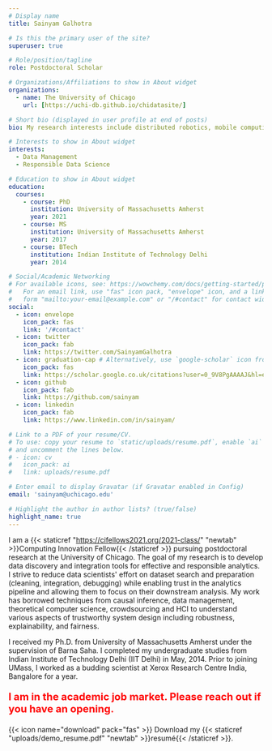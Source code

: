```yaml
---
# Display name
title: Sainyam Galhotra

# Is this the primary user of the site?
superuser: true

# Role/position/tagline
role: Postdoctoral Scholar

# Organizations/Affiliations to show in About widget
organizations:
  - name: The University of Chicago
    url: [https://uchi-db.github.io/chidatasite/]

# Short bio (displayed in user profile at end of posts)
bio: My research interests include distributed robotics, mobile computing and programmable matter.

# Interests to show in About widget
interests:
  - Data Management
  - Responsible Data Science

# Education to show in About widget
education:
  courses:
    - course: PhD 
      institution: University of Massachusetts Amherst
      year: 2021
    - course: MS
      institution: University of Massachusetts Amherst
      year: 2017
    - course: BTech
      institution: Indian Institute of Technology Delhi
      year: 2014

# Social/Academic Networking
# For available icons, see: https://wowchemy.com/docs/getting-started/page-builder/#icons
#   For an email link, use "fas" icon pack, "envelope" icon, and a link in the
#   form "mailto:your-email@example.com" or "/#contact" for contact widget.
social:
  - icon: envelope
    icon_pack: fas
    link: '/#contact'
  - icon: twitter
    icon_pack: fab
    link: https://twitter.com/SainyamGalhotra
  - icon: graduation-cap # Alternatively, use `google-scholar` icon from `ai` icon pack
    icon_pack: fas
    link: https://scholar.google.co.uk/citations?user=0_9V8PgAAAAJ&hl=en
  - icon: github
    icon_pack: fab
    link: https://github.com/sainyam
  - icon: linkedin
    icon_pack: fab
    link: https://www.linkedin.com/in/sainyam/

# Link to a PDF of your resume/CV.
# To use: copy your resume to `static/uploads/resume.pdf`, enable `ai` icons in `params.toml`,
# and uncomment the lines below.
# - icon: cv
#   icon_pack: ai
#   link: uploads/resume.pdf

# Enter email to display Gravatar (if Gravatar enabled in Config)
email: 'sainyam@uchicago.edu'

# Highlight the author in author lists? (true/false)
highlight_name: true
---
```


I am a {{< staticref "https://cifellows2021.org/2021-class/" "newtab" >}}Computing Innovation Fellow{{< /staticref >}}  pursuing postdoctoral research at the University of Chicago. The goal of my research is to develop data discovery and integration tools for effective and responsible analytics. I strive to reduce data scientists' effort on dataset search and preparation (cleaning, integration, debugging) while enabling trust in the analytics pipeline and allowing them to focus on their downstream analysis. My work has borrowed techniques from causal inference, data management, theoretical computer science, crowdsourcing and HCI to understand various aspects of trustworthy system design including robustness, explainability, and fairness.

I received my Ph.D. from University of Massachusetts Amherst under the supervision of Barna Saha. I completed my undergraduate studies from Indian Institute of Technology Delhi (IIT Delhi) in May, 2014. Prior to joining UMass, I worked as a budding scientist at Xerox Research Centre India, Bangalore for a year.

<p style="font-size:20px; color:red; font-weight:bold;">
I am in the academic job market. Please reach out if you have an opening.</p>

{{< icon name="download" pack="fas" >}} Download my {{< staticref "uploads/demo_resume.pdf" "newtab" >}}resumé{{< /staticref >}}.

